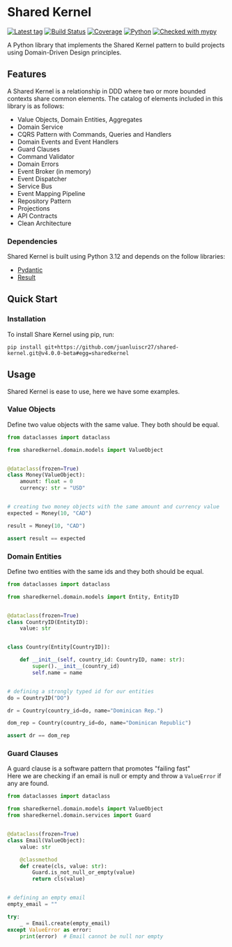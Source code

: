 # Shared Kernel

[![Latest tag](https://img.shields.io/github/v/tag/juanluiscr27/shared-kernel.svg?color=brightgreen)](https://github.com/juanluiscr27/shared-kernel/releases)
[![Build Status](https://github.com/juanluiscr27/shared-kernel/actions/workflows/tests.yaml/badge.svg)](https://github.com/juanluiscr27/shared-kernel/actions)
[![Coverage](https://img.shields.io/endpoint?url=https://gist.githubusercontent.com/juanluiscr27/ea90b9b2b0dd6e7a049f748435a1a562/raw/covbadge.json)](https://github.com/juanluiscr27/shared-kernel/actions/workflows/tests.yaml)
[![Python](https://img.shields.io/badge/python-3.12-blue)](https://docs.python.org/3.12/index.html)
[![Checked with mypy](https://www.mypy-lang.org/static/mypy_badge.svg)](https://mypy-lang.org/)

A Python library that implements the Shared Kernel pattern to build projects using Domain-Driven Design principles.

## Features

A Shared Kernel is a relationship in DDD where two or more bounded contexts share common elements.
The catalog of elements included in this library is as follows:

* Value Objects, Domain Entities, Aggregates
* Domain Service
* CQRS Pattern with Commands, Queries and Handlers
* Domain Events and Event Handlers
* Guard Clauses
* Command Validator
* Domain Errors
* Event Broker (in memory)
* Event Dispatcher
* Service Bus
* Event Mapping Pipeline
* Repository Pattern
* Projections
* API Contracts
* Clean Architecture

### Dependencies

Shared Kernel is built using Python 3.12 and depends on the follow libraries:

* [Pydantic](https://github.com/pydantic/pydantic)
* [Result](https://github.com/rustedpy/result)

## Quick Start

### Installation

To install Share Kernel using pip, run:

```shell
pip install git+https://github.com/juanluiscr27/shared-kernel.git@v4.0.0-beta#egg=sharedkernel
```

## Usage

Shared Kernel is ease to use, here we have some examples.

### Value Objects

Define two value objects with the same value. They both should be equal.

```python
from dataclasses import dataclass

from sharedkernel.domain.models import ValueObject


@dataclass(frozen=True)
class Money(ValueObject):
    amount: float = 0
    currency: str = "USD"


# creating two money objects with the same amount and currency value
expected = Money(10, "CAD")

result = Money(10, "CAD")

assert result == expected
```

### Domain Entities

Define two entities with the same ids and they both should be equal.

```python
from dataclasses import dataclass

from sharedkernel.domain.models import Entity, EntityID


@dataclass(frozen=True)
class CountryID(EntityID):
    value: str


class Country(Entity[CountryID]):

    def __init__(self, country_id: CountryID, name: str):
        super().__init__(country_id)
        self.name = name


# defining a strongly typed id for our entities 
do = CountryID("DO")

dr = Country(country_id=do, name="Dominican Rep.")

dom_rep = Country(country_id=do, name="Dominican Republic")

assert dr == dom_rep
```

### Guard Clauses

A guard clause is a software pattern that promotes "failing fast"  
Here we are checking if an email is null or empty and throw a `ValueError` if any are found.

```python
from dataclasses import dataclass

from sharedkernel.domain.models import ValueObject
from sharedkernel.domain.services import Guard


@dataclass(frozen=True)
class Email(ValueObject):
    value: str

    @classmethod
    def create(cls, value: str):
        Guard.is_not_null_or_empty(value)
        return cls(value)


# defining an empty email
empty_email = ""

try:
    _ = Email.create(empty_email)
except ValueError as error:
    print(error)  # Email cannot be null nor empty
```
